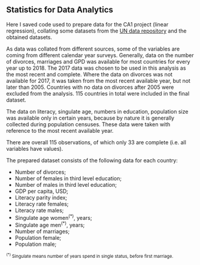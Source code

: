 ## Statistics for Data Analytics
Here I saved code used to prepare data for the CA1 project (linear regression), collating some datasets from the [UN data repository](http://data.un.org/) and the obtained datasets.

As data was collated from different sources, some of the variables are coming from different calendar year surveys. Generally, data on the number of divorces, marriages and GPD was available for most countries for every year up to 2018. The 2017 data was chosen to be used in this analysis as the most recent and complete. Where the data on divorces was not available for 2017, it was taken from the most recent available year, but not later than 2005. Countries with no data on divorces after 2005 were excluded from the analysis. 115 countries in total were included in the final dataset.

The data on literacy, singulate age, numbers in education, population size was available only in certain years, because by nature it is generally collected during population censuses. These data were taken with reference to the most recent available year.

There are overall 115 observations, of which only 33 are complete (i.e. all variables have values).

The prepared dataset consists of the following data for each country:

+	Number of divorces;
+	Number of females in third level education;
+	Number of males in third level education;
+	GDP per capita, USD;
+	Literacy parity index;
+	Literacy rate females;
+	Literacy rate males;
+	Singulate age women<sup>(\*)</sup>, years;
+	Singulate age men<sup>(\*)</sup>, years;
+	Number of marriages;
+	Population female;
+	Population male;

<sub><sup>(\*)</sup> Singulate means number of years spend in single status, before first marriage.</sub>
